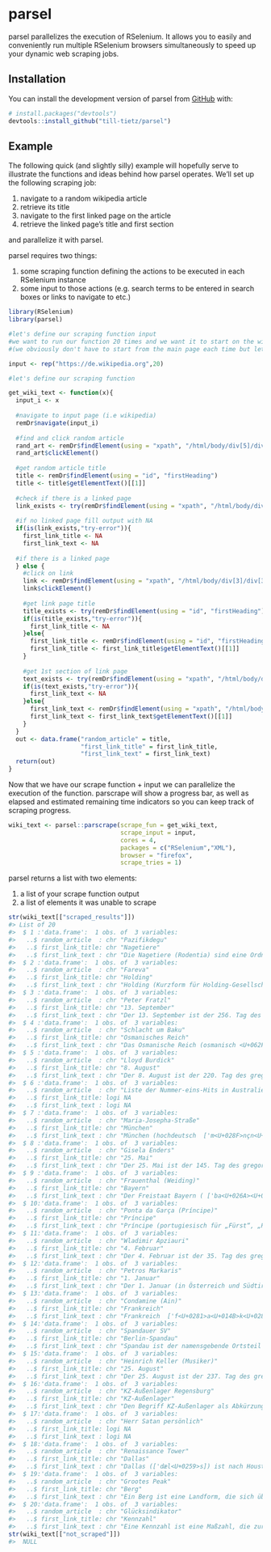 
<!-- README.md is generated from README.Rmd. Please edit that file -->

# parsel

<!-- badges: start -->

<!-- badges: end -->

parsel parallelizes the execution of RSelenium. It allows you to easily
and conveniently run multiple RSelenium browsers simultaneously to speed
up your dynamic web scraping jobs.

## Installation

You can install the development version of parsel from
[GitHub](https://github.com/) with:

``` r
# install.packages("devtools")
devtools::install_github("till-tietz/parsel")
```

## Example

The following quick (and slightly silly) example will hopefully serve to
illustrate the functions and ideas behind how parsel operates. We’ll set
up the following scraping job:

1.  navigate to a random wikipedia article
2.  retrieve its title
3.  navigate to the first linked page on the article
4.  retrieve the linked page’s title and first section

and parallelize it with parsel.

parsel requires two things:

1.  some scraping function defining the actions to be executed in each
    RSelenium instance
2.  some input to those actions (e.g. search terms to be entered in
    search boxes or links to navigate to etc.)

<!-- end list -->

``` r
library(RSelenium)
library(parsel)

#let's define our scraping function input 
#we want to run our function 20 times and we want it to start on the wikipedia main page each time 
#(we obviously don't have to start from the main page each time but let's run with this for illustrative purposes)

input <- rep("https://de.wikipedia.org",20)

#let's define our scraping function 

get_wiki_text <- function(x){
  input_i <- x
  
  #navigate to input page (i.e wikipedia)
  remDr$navigate(input_i)
  
  #find and click random article 
  rand_art <- remDr$findElement(using = "xpath", "/html/body/div[5]/div[2]/nav[1]/div/ul/li[3]/a")
  rand_art$clickElement()
  
  #get random article title 
  title <- remDr$findElement(using = "id", "firstHeading")
  title <- title$getElementText()[[1]]
  
  #check if there is a linked page
  link_exists <- try(remDr$findElement(using = "xpath", "/html/body/div[3]/div[3]/div[5]/div[1]/p[1]/a[1]"))
  
  #if no linked page fill output with NA
  if(is(link_exists,"try-error")){
    first_link_title <- NA
    first_link_text <- NA
  
  #if there is a linked page
  } else {
    #click on link
    link <- remDr$findElement(using = "xpath", "/html/body/div[3]/div[3]/div[5]/div[1]/p[1]/a[1]")
    link$clickElement()
    
    #get link page title
    title_exists <- try(remDr$findElement(using = "id", "firstHeading"))
    if(is(title_exists,"try-error")){
      first_link_title <- NA
    }else{
      first_link_title <- remDr$findElement(using = "id", "firstHeading")
      first_link_title <- first_link_title$getElementText()[[1]]
    }
    
    #get 1st section of link page
    text_exists <- try(remDr$findElement(using = "xpath", "/html/body/div[3]/div[3]/div[5]/div[1]/p[1]"))
    if(is(text_exists,"try-error")){
      first_link_text <- NA
    }else{
      first_link_text <- remDr$findElement(using = "xpath", "/html/body/div[3]/div[3]/div[5]/div[1]/p[1]")
      first_link_text <- first_link_text$getElementText()[[1]]
    }
  }
  out <- data.frame("random_article" = title,
                    "first_link_title" = first_link_title,
                    "first_link_text" = first_link_text)
  return(out)
}
```

Now that we have our scrape function + input we can parallelize the
execution of the function. parscrape will show a progress bar, as well
as elapsed and estimated remaining time indicators so you can keep track
of scraping progress.

``` r
wiki_text <- parsel::parscrape(scrape_fun = get_wiki_text,
                               scrape_input = input,
                               cores = 4,
                               packages = c("RSelenium","XML"),
                               browser = "firefox",
                               scrape_tries = 1)
```

parsel returns a list with two elements:

1.  a list of your scrape function output
2.  a list of elements it was unable to scrape

<!-- end list -->

``` r
str(wiki_text[["scraped_results"]])
#> List of 20
#>  $ 1 :'data.frame':  1 obs. of  3 variables:
#>   ..$ random_article  : chr "Pazifikdegu"
#>   ..$ first_link_title: chr "Nagetiere"
#>   ..$ first_link_text : chr "Die Nagetiere (Rodentia) sind eine Ordnung der Säugetiere (Mammalia). Mit etwa 2500[1] bis 2600[2] Arten stelle"| __truncated__
#>  $ 2 :'data.frame':  1 obs. of  3 variables:
#>   ..$ random_article  : chr "Fareva"
#>   ..$ first_link_title: chr "Holding"
#>   ..$ first_link_text : chr "Holding (Kurzform für Holding-Gesellschaft, Holding-Organisation oder auch Dachgesellschaft) ist der Anglizismu"| __truncated__
#>  $ 3 :'data.frame':  1 obs. of  3 variables:
#>   ..$ random_article  : chr "Peter Fratzl"
#>   ..$ first_link_title: chr "13. September"
#>   ..$ first_link_text : chr "Der 13. September ist der 256. Tag des gregorianischen Kalenders (der 257. in Schaltjahren). Somit verbleiben n"| __truncated__
#>  $ 4 :'data.frame':  1 obs. of  3 variables:
#>   ..$ random_article  : chr "Schlacht um Baku"
#>   ..$ first_link_title: chr "Osmanisches Reich"
#>   ..$ first_link_text : chr "Das Osmanische Reich (osmanisch <U+062F><U+0648><U+0644><U+062A> <U+0639><U+0644><U+06CC><U+0647> IA Devlet-i <"| __truncated__
#>  $ 5 :'data.frame':  1 obs. of  3 variables:
#>   ..$ random_article  : chr "Lloyd Burdick"
#>   ..$ first_link_title: chr "8. August"
#>   ..$ first_link_text : chr "Der 8. August ist der 220. Tag des gregorianischen Kalenders (der 221. in Schaltjahren), somit bleiben 145 Tage"| __truncated__
#>  $ 6 :'data.frame':  1 obs. of  3 variables:
#>   ..$ random_article  : chr "Liste der Nummer-eins-Hits in Australien (1969)"
#>   ..$ first_link_title: logi NA
#>   ..$ first_link_text : logi NA
#>  $ 7 :'data.frame':  1 obs. of  3 variables:
#>   ..$ random_article  : chr "Maria-Josepha-Straße"
#>   ..$ first_link_title: chr "München"
#>   ..$ first_link_text : chr "München (hochdeutsch  ['m<U+028F>nçn<U+0329>] oder ['m<U+028F>nç<U+0259>n];[2] bairisch Minga?/i ['m<U+026A><U+"| __truncated__
#>  $ 8 :'data.frame':  1 obs. of  3 variables:
#>   ..$ random_article  : chr "Gisela Enders"
#>   ..$ first_link_title: chr "25. Mai"
#>   ..$ first_link_text : chr "Der 25. Mai ist der 145. Tag des gregorianischen Kalenders (der 146. in Schaltjahren), somit bleiben 220 Tage b"| __truncated__
#>  $ 9 :'data.frame':  1 obs. of  3 variables:
#>   ..$ random_article  : chr "Frauenthal (Weiding)"
#>   ..$ first_link_title: chr "Bayern"
#>   ..$ first_link_text : chr "Der Freistaat Bayern ( ['ba<U+026A><U+032F><U+0250>n]; Ländercode BY) ist mit mehr als 70.500 Quadratkilometern"| __truncated__
#>  $ 10:'data.frame':  1 obs. of  3 variables:
#>   ..$ random_article  : chr "Ponta da Garça (Príncipe)"
#>   ..$ first_link_title: chr "Príncipe"
#>   ..$ first_link_text : chr "Príncipe (portugiesisch für „Fürst“, „Prinz“), deutsch Prinzeninsel, ist die nördlichere der beiden Hauptinseln"| __truncated__
#>  $ 11:'data.frame':  1 obs. of  3 variables:
#>   ..$ random_article  : chr "Wladimir Apziauri"
#>   ..$ first_link_title: chr "4. Februar"
#>   ..$ first_link_text : chr "Der 4. Februar ist der 35. Tag des gregorianischen Kalenders, somit bleiben 330 Tage (in Schaltjahren 331 Tage)"| __truncated__
#>  $ 12:'data.frame':  1 obs. of  3 variables:
#>   ..$ random_article  : chr "Petros Markaris"
#>   ..$ first_link_title: chr "1. Januar"
#>   ..$ first_link_text : chr "Der 1. Januar (in Österreich und Südtirol: 1. Jänner) ist der 1. Tag des gregorianischen Kalenders,[1] somit bl"| __truncated__
#>  $ 13:'data.frame':  1 obs. of  3 variables:
#>   ..$ random_article  : chr "Condamine (Ain)"
#>   ..$ first_link_title: chr "Frankreich"
#>   ..$ first_link_text : chr "Frankreich  ['f<U+0281>a<U+014B>k<U+0281>a<U+026A><U+032F>ç] (französisch France?/i [f<U+0281><U+0251>~s], amtl"| __truncated__
#>  $ 14:'data.frame':  1 obs. of  3 variables:
#>   ..$ random_article  : chr "Spandauer SV"
#>   ..$ first_link_title: chr "Berlin-Spandau"
#>   ..$ first_link_text : chr "Spandau ist der namensgebende Ortsteil im Bezirk Spandau von Berlin."
#>  $ 15:'data.frame':  1 obs. of  3 variables:
#>   ..$ random_article  : chr "Heinrich Keller (Musiker)"
#>   ..$ first_link_title: chr "25. August"
#>   ..$ first_link_text : chr "Der 25. August ist der 237. Tag des gregorianischen Kalenders (der 238. in Schaltjahren), somit bleiben noch 12"| __truncated__
#>  $ 16:'data.frame':  1 obs. of  3 variables:
#>   ..$ random_article  : chr "KZ-Außenlager Regensburg"
#>   ..$ first_link_title: chr "KZ-Außenlager"
#>   ..$ first_link_text : chr "Den Begriff KZ-Außenlager als Abkürzung für einen räumlich separat liegenden Teil eines Konzentrationslagers be"| __truncated__
#>  $ 17:'data.frame':  1 obs. of  3 variables:
#>   ..$ random_article  : chr "Herr Satan persönlich"
#>   ..$ first_link_title: logi NA
#>   ..$ first_link_text : logi NA
#>  $ 18:'data.frame':  1 obs. of  3 variables:
#>   ..$ random_article  : chr "Renaissance Tower"
#>   ..$ first_link_title: chr "Dallas"
#>   ..$ first_link_text : chr "Dallas (['dæl<U+0259>s]) ist nach Houston und San Antonio die drittgrößte Stadt im Bundesstaat Texas und die ne"| __truncated__
#>  $ 19:'data.frame':  1 obs. of  3 variables:
#>   ..$ random_article  : chr "Grootes Peak"
#>   ..$ first_link_title: chr "Berg"
#>   ..$ first_link_text : chr "Ein Berg ist eine Landform, die sich über die Umgebung erhebt. Er ist meist höher und steiler als ein Hügel, wo"| __truncated__
#>  $ 20:'data.frame':  1 obs. of  3 variables:
#>   ..$ random_article  : chr "Glücksindikator"
#>   ..$ first_link_title: chr "Kennzahl"
#>   ..$ first_link_text : chr "Eine Kennzahl ist eine Maßzahl, die zur Quantifizierung dient und der eine Vorschrift zur quantitativen reprodu"| __truncated__
str(wiki_text[["not_scraped"]])
#>  NULL
```

